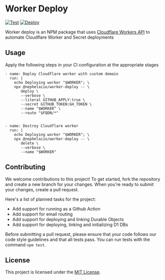 # Worker Deploy

[![Test](https://github.com/nephelaiio/node-worker-deploy/actions/workflows/test.yml/badge.svg)](https://github.com/nephelaiio/node-worker-github-actions/actions/workflows/test.yml)
[![Deploy](https://github.com/nephelaiio/node-worker-deploy/actions/workflows/publish.yml/badge.svg)](https://github.com/nephelaiio/node-worker-github-actions/actions/workflows/main.yml)

Worker deploy is an NPM package that uses
[Cloudflare Workers API](https://developers.cloudflare.com/workers) to automate
Cloudflare Worker and Secret deployments

## Usage

Apply the following steps in your CI configuration at the appropriate stages

```
- name: Deploy Cloudflare worker with custom domain
  run: |
    echo Deploying worker "$WORKER"; \
    npx @nephelaiio/worker-deploy -- \
       deploy \
       --verbose \
       --literal GITHUB_APPLY:true \
       --secret GITHUB_TOKEN:GH_TOKEN \
       --name "$WORKER" \
       --route "$FQDN/*"
```

```

- name: Destroy Cloudflare worker
  run: |
    echo Deploying worker "$WORKER"; \
    npx @nephelaiio/worker-deploy -- \
       delete \
       --verbose \
       --name "$WORKER"
```

## Contributing

We welcome contributions to this project! To get started, fork the repository
and create a new branch for your changes. When you're ready to submit your
changes, create a pull request.

Here's a list of planned tasks for the project:

- Add support for running as a Github Action
- Add support for email routing
- Add support for deploying and linking Durable Objects
- Add support for deploying, linking and initializing D1 DBs

Before submitting a pull request, please ensure that your code follows our code
style guidelines and that all tests pass. You can run tests with the command
`npm test`.

## License

This project is licensed under the
[MIT License](https://opensource.org/licenses/MIT).
